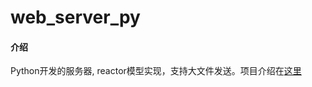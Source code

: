 # web_server_py

#### 介绍
Python开发的服务器, reactor模型实现，支持大文件发送。项目介绍在[这里](https://github.com/xxyzll/web_server_cpp)


